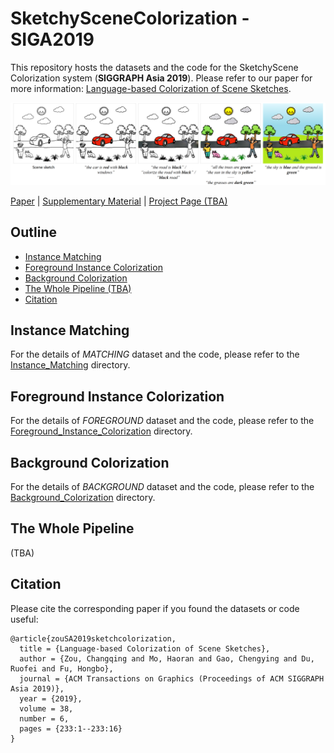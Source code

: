 # SketchySceneColorization - SIGA2019

This repository hosts the datasets and the code for the SketchyScene Colorization system (**SIGGRAPH Asia 2019**). Please refer to our paper for more information: [Language-based Colorization of Scene Sketches](http://sweb.cityu.edu.hk/hongbofu/doc/language-based_sketch_colorization_SA19.pdf).

![examples](/figures/teaser5.png)

[Paper](http://sweb.cityu.edu.hk/hongbofu/doc/language-based_sketch_colorization_SA19.pdf) | [Supplementary Material](https://drive.google.com/file/d/1KH2J5U0fAuG6EXDPmIrHEV5uyfRvGPsV/view?usp=sharing) | [Project Page (TBA)]() 

## Outline
- [Instance Matching](#instance-matching)
- [Foreground Instance Colorization](#foreground-instance-colorization)
- [Background Colorization](#background-colorization)
- [The Whole Pipeline (TBA)](#the-whole-pipeline)
- [Citation](#citation)


## Instance Matching

For the details of *MATCHING* dataset and the code, please refer to the [Instance_Matching](/Instance_Matching) directory.

## Foreground Instance Colorization

For the details of *FOREGROUND* dataset and the code, please refer to the [Foreground_Instance_Colorization](/Foreground_Instance_Colorization) directory.

## Background Colorization

For the details of *BACKGROUND* dataset and the code, please refer to the [Background_Colorization](/Background_Colorization) directory.

## The Whole Pipeline

(TBA)

## Citation

Please cite the corresponding paper if you found the datasets or code useful:

```
@article{zouSA2019sketchcolorization,
  title = {Language-based Colorization of Scene Sketches},
  author = {Zou, Changqing and Mo, Haoran and Gao, Chengying and Du, Ruofei and Fu, Hongbo},
  journal = {ACM Transactions on Graphics (Proceedings of ACM SIGGRAPH Asia 2019)},
  year = {2019},
  volume = 38,
  number = 6,
  pages = {233:1--233:16}
}
```
